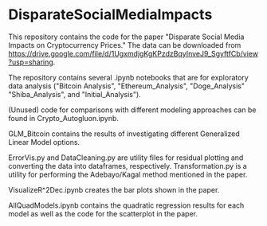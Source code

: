 # DisparateSocialMediaImpacts
This repository contains the code for the paper "Disparate Social Media Impacts on Cryptocurrency Prices." The data can be downloaded from https://drive.google.com/file/d/1UgxmdjgKgKPzdzBqyInveJ9_SgyftfCb/view?usp=sharing. 

The repository contains several .ipynb notebooks that are for exploratory data analysis ("Bitcoin Analysis", "Ethereum_Analysis", "Doge_Analysis"
"Shiba_Analysis", and "Initial_Analysis"). 

(Unused) code for comparisons with different modeling approaches can be found in Crypto_Autogluon.ipynb. 

GLM_Bitcoin contains the results of investigating different Generalized Linear Model options. 

ErrorVis.py and DataCleaning.py are utility files for residual plotting and converting the data into dataframes, respectively. Transformation.py 
is a utility for performing the Adebayo/Kagal method mentioned in the paper. 

VisualizeR^2Dec.ipynb creates the bar plots shown in the paper. 

AllQuadModels.ipynb contains the quadratic regression results for each model as well as the code for the scatterplot in the paper. 
